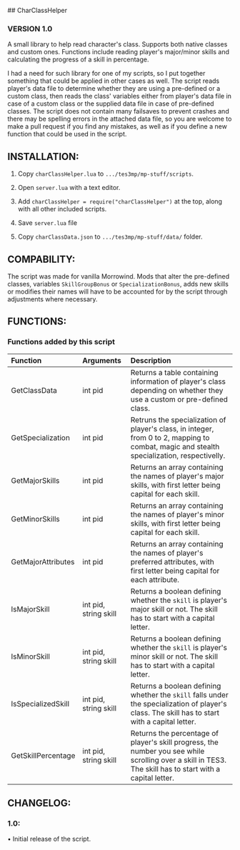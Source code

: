 ﻿﻿## CharClassHelper
### VERSION 1.0

A small library to help read character's class. Supports both native classes and custom ones. Functions include reading player's major/minor skills and calculating the progress of a skill in percentage.

I had a need for such library for one of my scripts, so I put together something that could be applied in other cases as well. The script reads player's data file to determine whether they are using a pre-defined or a custom class, then reads the class' variables either from player's data file in case of a custom class or the supplied data file in case of pre-defined classes. The script does not contain many failsaves to prevent crashes and there may be spelling errors in the attached data file, so you are welcome to make a pull request if you find any mistakes, as well as if you define a new function that could be used in the script.

## INSTALLATION:

1) Copy `charClassHelper.lua` to `.../tes3mp/mp-stuff/scripts`.

2) Open `server.lua` with a text editor.

3) Add `charClassHelper = require("charClassHelper")` at the top, along with all other included scripts.

4) Save `server.lua` file

5) Copy `charClassData.json` to `.../tes3mp/mp-stuff/data/` folder.


## COMPABILITY:
The script was made for vanilla Morrowind. Mods that alter the pre-defined classes, variables `SkillGroupBonus` or `SpecializationBonus`, adds new skills or modifies their names will have to be accounted for by the script through adjustments where necessary.

## FUNCTIONS:

### Functions added by this script
|Function|Arguments|Description|
|:----|:-----|:-----|
|GetClassData|int pid|Returns a table containing information of player's class depending on whether they use a custom or pre-defined class.|
|GetSpecialization|int pid|Retruns the specialization of player's class, in integer, from 0 to 2, mapping to combat, magic and stealth specialization, respectivelly.|
|GetMajorSkills|int pid|Returns an array containing the names of player's major skills, with first letter being capital for each skill.|
|GetMinorSkills|int pid|Returns an array containing the names of player's minor skills, with first letter being capital for each skill.|
|GetMajorAttributes|int pid|Returns an array containing the names of player's preferred attributes, with first letter being capital for each attribute.|
|IsMajorSkill|int pid, string skill|Returns a boolean defining whether the `skill` is player's major skill or not. The skill has to start with a capital letter.|
|IsMinorSkill|int pid, string skill|Returns a boolean defining whether the `skill` is player's minor skill or not. The skill has to start with a capital letter.|
|IsSpecializedSkill|int pid, string skill|Returns a boolean defining whether the `skill` falls under the specialization of player's class. The skill has to start with a capital letter.|
|GetSkillPercentage|int pid, string skill|Returns the percentage of player's skill progress, the number you see while scrolling over a skill in TES3. The skill has to start with a capital letter.|

## CHANGELOG:
### 1.0:
• Initial release of the script.